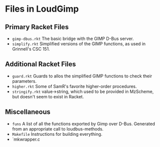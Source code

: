 Files in LoudGimp
=================

Primary Racket Files
--------------------
* `gimp-dbus.rkt`
  The basic bridge with the GIMP D-Bus server.
* `simplify.rkt`
  Simplified versions of the GIMP functions, as used in Grinnell's CSC 151.

Additional Racket Files
-----------------------
* `guard.rkt`
  Guards to allos the simplified GIMP functions to check their parameters.
* `higher.rkt`
  Some of SamR's favorite higher-order procedures.
* `stringify.rkt`
  value->string, which used to be provided in MzScheme, but doesn't seem
  to exist in Racket.

Miscellaneous
------------
* `funs`
  A list of all the functions exported by Gimp over D-Bus.  Generated
  from an appropriate call to loudbus-methods.
* `Makefile`
  Instructions for building everything.
* `mkwrapper.c
